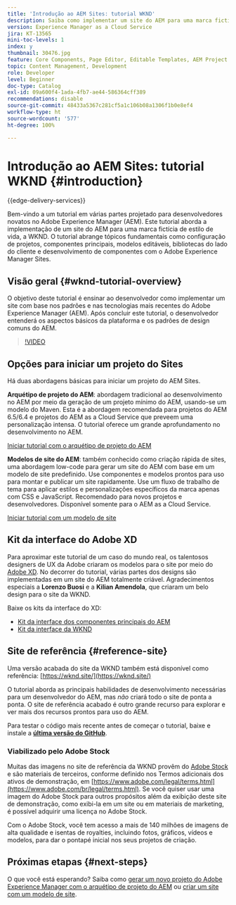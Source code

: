 ```yaml
---
title: 'Introdução ao AEM Sites: tutorial WKND'
description: Saiba como implementar um site do AEM para uma marca fictícia de estilo de vida, a WKND. Obtenha um passo a passo com tópicos fundamentais do Experience Manager, como configuração de projetos, arquétipos do Maven, componentes principais, modelos editáveis, bibliotecas de clientes e desenvolvimento de componentes.
version: Experience Manager as a Cloud Service
jira: KT-13565
mini-toc-levels: 1
index: y
thumbnail: 30476.jpg
feature: Core Components, Page Editor, Editable Templates, AEM Project Archetype
topic: Content Management, Development
role: Developer
level: Beginner
doc-type: Catalog
exl-id: 09a600f4-1ada-4fb7-ae44-586364cff389
recommendations: disable
source-git-commit: 48433a5367c281cf5a1c106b08a1306f1b0e8ef4
workflow-type: ht
source-wordcount: '577'
ht-degree: 100%

---
```


# Introdução ao AEM Sites: tutorial WKND {#introduction}

{{edge-delivery-services}}

Bem-vindo a um tutorial em várias partes projetado para desenvolvedores novatos no Adobe Experience Manager (AEM). Este tutorial aborda a implementação de um site do AEM para uma marca fictícia de estilo de vida, a WKND. O tutorial abrange tópicos fundamentais como configuração de projetos, componentes principais, modelos editáveis, bibliotecas do lado do cliente e desenvolvimento de componentes com o Adobe Experience Manager Sites.

## Visão geral {#wknd-tutorial-overview}

O objetivo deste tutorial é ensinar ao desenvolvedor como implementar um site com base nos padrões e nas tecnologias mais recentes do Adobe Experience Manager (AEM). Após concluir este tutorial, o desenvolvedor entenderá os aspectos básicos da plataforma e os padrões de design comuns do AEM.

>[!VIDEO](https://video.tv.adobe.com/v/36068?quality=12&learn=on&captions=por_br)

## Opções para iniciar um projeto do Sites

Há duas abordagens básicas para iniciar um projeto do AEM Sites.

**Arquétipo de projeto do AEM**: abordagem tradicional ao desenvolvimento no AEM por meio da geração de um projeto mínimo do AEM, usando-se um modelo do Maven. Esta é a abordagem recomendada para projetos do AEM 6.5/6.4 e projetos do AEM as a Cloud Service que preveem uma personalização intensa. O tutorial oferece um grande aprofundamento no desenvolvimento no AEM.

[Iniciar tutorial com o arquétipo de projeto do AEM](./project-archetype/overview.md)

**Modelos de site do AEM**: também conhecido como criação rápida de sites, uma abordagem low-code para gerar um site do AEM com base em um modelo de site predefinido. Use componentes e modelos prontos para uso para montar e publicar um site rapidamente. Use um fluxo de trabalho de tema para aplicar estilos e personalizações específicos da marca apenas com CSS e JavaScript. Recomendado para novos projetos e desenvolvedores. Disponível somente para o AEM as a Cloud Service.

[Iniciar tutorial com um modelo de site](./site-template/create-site.md)

## Kit da interface do Adobe XD

Para aproximar este tutorial de um caso do mundo real, os talentosos designers de UX da Adobe criaram os modelos para o site por meio do [Adobe XD](https://www.adobe.com/products/xd.html). No decorrer do tutorial, várias partes dos designs são implementadas em um site do AEM totalmente criável. Agradecimentos especiais a **Lorenzo Buosi** e a **Kilian Amendola**, que criaram um belo design para o site da WKND.

Baixe os kits da interface do XD:

* [Kit da interface dos componentes principais do AEM](assets/overview/AEM-CoreComponents-UI-Kit.xd)
* [Kit da interface da WKND](https://github.com/adobe/aem-guides-wknd/releases/download/aem-guides-wknd-0.0.2/AEM_UI-kit-WKND.xd)

## Site de referência {#reference-site}

Uma versão acabada do site da WKND também está disponível como referência: [https://wknd.site/](https://wknd.site/)

O tutorial aborda as principais habilidades de desenvolvimento necessárias para um desenvolvedor do AEM, mas *não* criará todo o site de ponta a ponta. O site de referência acabado é outro grande recurso para explorar e ver mais dos recursos prontos para uso do AEM.

Para testar o código mais recente antes de começar o tutorial, baixe e instale a **[última versão do GitHub](https://github.com/adobe/aem-guides-wknd/releases/latest)**.

### Viabilizado pelo Adobe Stock

Muitas das imagens no site de referência da WKND provêm do [Adobe Stock](https://stock.adobe.com/) e são materiais de terceiros, conforme definido nos Termos adicionais dos ativos de demonstração, em [https://www.adobe.com/legal/terms.html](https://www.adobe.com/br/legal/terms.html). Se você quiser usar uma imagem do Adobe Stock para outros propósitos além da exibição deste site de demonstração, como exibi-la em um site ou em materiais de marketing, é possível adquirir uma licença no Adobe Stock.

Com o Adobe Stock, você tem acesso a mais de 140 milhões de imagens de alta qualidade e isentas de royalties, incluindo fotos, gráficos, vídeos e modelos, para dar o pontapé inicial nos seus projetos de criação.

## Próximas etapas {#next-steps}

O que você está esperando? Saiba como [gerar um novo projeto do Adobe Experience Manager com o arquétipo de projeto do AEM](./project-archetype/overview.md) ou [criar um site com um modelo de site](./site-template/create-site.md).
